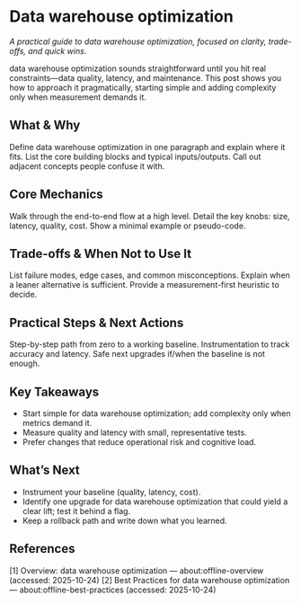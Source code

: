 # Data warehouse optimization
*A practical guide to data warehouse optimization, focused on clarity, trade-offs, and quick wins.*

data warehouse optimization sounds straightforward until you hit real constraints—data quality, latency, and maintenance. This post shows you how to approach it pragmatically, starting simple and adding complexity only when measurement demands it.

## What & Why
Define data warehouse optimization in one paragraph and explain where it fits. List the core building blocks and typical inputs/outputs. Call out adjacent concepts people confuse it with.

## Core Mechanics
Walk through the end-to-end flow at a high level. Detail the key knobs: size, latency, quality, cost. Show a minimal example or pseudo-code.

## Trade-offs & When Not to Use It
List failure modes, edge cases, and common misconceptions. Explain when a leaner alternative is sufficient. Provide a measurement-first heuristic to decide.

## Practical Steps & Next Actions
Step-by-step path from zero to a working baseline. Instrumentation to track accuracy and latency. Safe next upgrades if/when the baseline is not enough.

## Key Takeaways
- Start simple for data warehouse optimization; add complexity only when metrics demand it.
- Measure quality and latency with small, representative tests.
- Prefer changes that reduce operational risk and cognitive load.

## What’s Next
- Instrument your baseline (quality, latency, cost).
- Identify one upgrade for data warehouse optimization that could yield a clear lift; test it behind a flag.
- Keep a rollback path and write down what you learned.

## References
[1] Overview: data warehouse optimization — about:offline-overview (accessed: 2025-10-24)
[2] Best Practices for data warehouse optimization — about:offline-best-practices (accessed: 2025-10-24)
